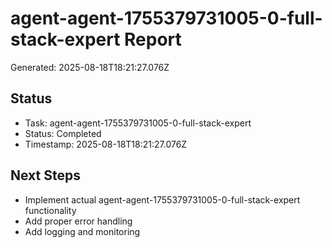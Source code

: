 # agent-agent-1755379731005-0-full-stack-expert Report

Generated: 2025-08-18T18:21:27.076Z

## Status
- Task: agent-agent-1755379731005-0-full-stack-expert
- Status: Completed
- Timestamp: 2025-08-18T18:21:27.076Z

## Next Steps
- Implement actual agent-agent-1755379731005-0-full-stack-expert functionality
- Add proper error handling
- Add logging and monitoring
